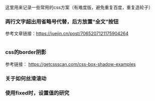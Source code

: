 这里用来记录一些常用的css方案（有难度版，避免重复百度，重复造轮子）



### 两行文字超出用省略号代替，后方放置“全文”按钮

参考文章链接：https://juejin.cn/post/7065207121175904264

```

```


### css的border阴影

参考链接： https://getcssscan.com/css-box-shadow-examples


### 关于如何丝滑滚动


### 使用fixed时，设置值的研究